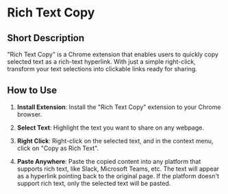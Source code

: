 # Rich Text Copy

## Short Description
"Rich Text Copy" is a Chrome extension that enables users to quickly copy selected text as a rich-text hyperlink. With just a simple right-click, transform your text selections into clickable links ready for sharing.

## How to Use

1. **Install Extension**:
   Install the "Rich Text Copy" extension to your Chrome browser.

2. **Select Text**:
   Highlight the text you want to share on any webpage.

3. **Right Click**:
   Right-click on the selected text, and in the context menu, click on "Copy as Rich Text".

4. **Paste Anywhere**:
   Paste the copied content into any platform that supports rich text, like Slack, Microsoft Teams, etc. The text will appear as a hyperlink pointing back to the original page. If the platform doesn't support rich text, only the selected text will be pasted.
